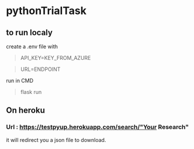 # pythonTrialTask

## to run localy
 create a .env file with 
 > API_KEY=KEY_FROM_AZURE

 > URL=ENDPOINT
 
run in CMD
 > flask run

## On heroku 

### Url : https://testpyup.herokuapp.com/search/"Your Research"
 it will redirect you a json file to download. 
